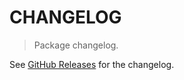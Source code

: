 # CHANGELOG

> Package changelog.

See [GitHub Releases](https://github.com/stdlib-js/error-to-json/releases) for the changelog.